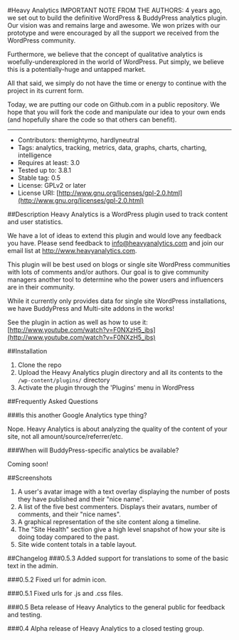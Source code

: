 #Heavy Analytics
IMPORTANT NOTE FROM THE AUTHORS: 4 years ago, we set out to build the definitive WordPress & BuddyPress analytics plugin. Our vision was and remains large and awesome. We won prizes with our prototype and were encouraged by all the support we received from the WordPress community.

Furthermore, we believe that the concept of qualitative analytics is woefully-underexplored in the world of WordPress. Put simply, we believe this is a potentially-huge and untapped market.

All that said, we simply do not have the time or energy to continue with the project in its current form.

Today, we are putting our code on Github.com in a public repository. We hope that you will fork the code and manipulate our idea to your own ends (and hopefully share the code so that others can benefit).

---
* Contributors: themightymo, hardlyneutral
* Tags: analytics, tracking, metrics, data, graphs, charts, charting, intelligence
* Requires at least: 3.0
* Tested up to: 3.8.1
* Stable tag: 0.5
* License: GPLv2 or later
* License URI: [http://www.gnu.org/licenses/gpl-2.0.html](http://www.gnu.org/licenses/gpl-2.0.html)

##Description
Heavy Analytics is a WordPress plugin used to track content and user statistics.  

We have a lot of ideas to extend this plugin and would love any feedback you have.  Please send feedback to info@heavyanalytics.com and join our email list at http://www.heavyanalytics.com.

This plugin will be best used on blogs or single site WordPress communities with lots of comments and/or authors.  Our goal is to give community managers another tool to determine who the power users and influencers are in their community.

While it currently only provides data for single site WordPress installations, we have BuddyPress and Multi-site addons in the works!

See the plugin in action as well as how to use it:
[http://www.youtube.com/watch?v=F0NXzH5_ibs](http://www.youtube.com/watch?v=F0NXzH5_ibs)

##Installation

1. Clone the repo
2. Upload the Heavy Analytics plugin directory and all its contents to the `/wp-content/plugins/` directory
3. Activate the plugin through the 'Plugins' menu in WordPress

##Frequently Asked Questions

###Is this another Google Analytics type thing?

Nope. Heavy Analytics is about analyzing the quality of the content of your site, not all amount/source/referrer/etc.

###When will BuddyPress-specific analytics be available?

Coming soon!

##Screenshots

1. A user's avatar image with a text overlay displaying the number of posts they have published and their "nice name".
2. A list of the five best commenters. Displays their avatars, number of comments, and their "nice names".
3. A graphical representation of the site content along a timeline.
4. The "Site Health" section give a high level snapshot of how your site is doing today compared to the past.
5. Site wide content totals in a table layout.

##Changelog
###0.5.3
Added support for translations to some of the basic text in the admin.

###0.5.2
Fixed url for admin icon.

###0.5.1
Fixed urls for .js and .css files.

###0.5
Beta release of Heavy Analytics to the general public for feedback and testing.

###0.4
Alpha release of Heavy Analytics to a closed testing group.
